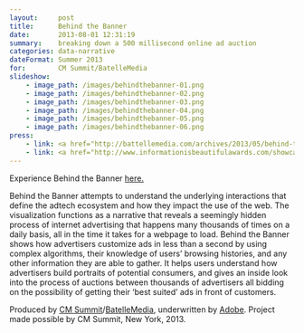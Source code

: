 ```yaml
---
layout:     post
title:      Behind the Banner
date:       2013-08-01 12:31:19
summary:    breaking down a 500 millisecond online ad auction
categories: data-narrative
dateFormat: Summer 2013
for:        CM Summit/BatelleMedia
slideshow:
    - image_path: /images/behindthebanner-01.png
    - image_path: /images/behindthebanner-02.png
    - image_path: /images/behindthebanner-03.png
    - image_path: /images/behindthebanner-04.png
    - image_path: /images/behindthebanner-05.png
    - image_path: /images/behindthebanner-06.png
press:
    - link: <a href="http://battellemedia.com/archives/2013/05/behind-the-banner-a-visualization-of-the-adtech-ecosystem.php" target="_blank">BatelleMedia</a>
    - link: <a href="http://www.informationisbeautifulawards.com/showcase/268-behind-the-banner" target="_blank">2013 Kantar Information is Beautiful Award</a>
---
```


Experience Behind the Banner <a href="http://o-c-r.org/adcells/" target="_blank">here.</a>

Behind the Banner attempts to understand the underlying interactions that define the adtech ecosystem and how they impact the use of the web. The visualization functions as a narrative that reveals a seemingly hidden process of internet advertising that happens many thousands of times on a daily basis, all in the time it takes for a webpage to load. Behind the Banner shows how advertisers customize ads in less than a second by using complex algorithms, their knowledge of users’ browsing histories, and any other information they are able to gather.  It helps users understand how advertisers build portraits of potential consumers, and gives an inside look into the process of auctions between thousands of advertisers all bidding on the possibility of getting their ‘best suited’ ads in front of customers.

Produced by <a href="https://twitter.com/cmsummit" target="_blank">CM Summit</a>/<a href="http://battellemedia.com/" target="_blank">BatelleMedia</a>, underwritten by <a href="http://www.adobe.com/" target="_blank">Adobe</a>. Project made possible by CM Summit, New York, 2013.